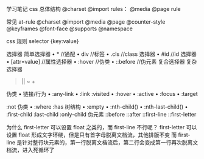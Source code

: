 学习笔记
css 总体结构
@charset
@import
rules：
@media
@page
rule

常见 at-rule
@charset
@import
@media
@page
@counter-style
@keyframes
@font-face
@supports
@namespace

css 规则
selector {key:value}

选择器
简单选择器
• \* //通配
• div //标签
• .cls //class 选择器
• #id //id 选择器
• [attr=value] //属性选择器
• :hover //伪类
• ::before //伪元素
复合选择器
复杂选择器

> || ~ +

伪类
• 链接/行为
• :any-link
• :link :visited
• :hover
• :active
• :focus
• :target

:not 伪类
• :where :has
树结构
• :empty
• :nth-child()
• :nth-last-child()
• :first-child :last-child :only-child
伪元素
::before
::after
::first-line
::first-letter

为什么 first-letter 可以设置 float 之类的，而 first-line 不行呢？
first-letter 可以设置 float 形成文字环绕，但是只有首字母脱离文档流，其他排版不变
而 first-line 是针对整行块元素的，第一行脱离文档流后，第二行会变成第一行再次脱离文档流，进入死循环了
